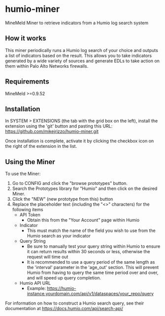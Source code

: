 # humio-miner
MineMeld Miner to retrieve indicators from a Humio log search system

## How it works

This miner periodically runs a Humio log search of your choice and outputs a list of
indicators based on the result.  This allows you to take indicators generated by a wide
variety of sources and generate EDLs to take action on them within Palo Alto Networks
firewalls.

## Requirements

MineMeld >=0.9.52

## Installation

In SYSTEM > EXTENSIONS (the tab with the grid box on the left), install the extension
using the 'git' button and pasting this URL:
https://github.com/mikejrizzo/humio-miner.git

Once installation is complete, activate it by clicking the checkbox icon on the right
of the extension in the list.

## Using the Miner
To use the Miner:
 1. Go to CONFIG and click the "browse prototypes" button.
 2. Search the Prototypes library for "Humio" and then click on the desired Miner.
 3. Click the "NEW" (new prototype from this) button
 4. Replace the placeholder text (including the "<>" characters) for the following items
    * API Token
        * Obtain this from the "Your Account" page within Humio
    * Indicator
        * This must match the name of the field you wish to use from the Humio 
        search as your indicator
    * Query String
        * Be sure to manually test your query string within Humio to ensure it can return
        results within 30 seconds or less, otherwise the request will time out
        * It is recommended to use a query period of the same length as the 'interval'
        parameter in the 'age_out' section.  This will prevent Humio from having to query
        the same time period over and over, and will speed up query completion.
    * Humio API URL
        * Example: https://humio-instance.yourdomain.com/api/v1/dataspaces/your_repo/query

For information on how to construct a Humio search query, see their documentation
at https://docs.humio.com/api/search-api/